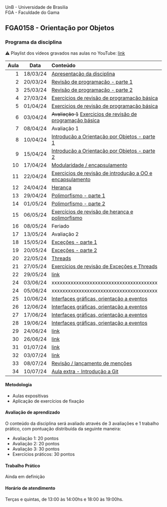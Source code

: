 UnB - Universidade de Brasilia  
FGA - Faculdade do Gama  
## FGA0158 - Orientação por Objetos


### Programa da disciplina

:warning: Playlist dos vídeos gravados nas aulas no YouTube: [link](https://youtube.com/playlist?list=PLrzhWxX1YYM9znXBp_YhiyiXIdXadLeka)

**Aula**  | **Data** | **Conteúdo**
---------:|:--------:|:----------
1         | 18/03/24 | [Apresentação da disciplina](aula1/)
2         | 20/03/24 | [Revisão de programação - parte 1](aula2/)
3         | 25/03/24 | [Revisão de programação - parte 2](aula3/)
4         | 27/03/24 | [Exercícios de revisão de programação básica](aula4/)
5         | 01/04/24 | [Exercicios de revisão de programação básica](aula4/)
6         | 03/04/24 | ~~Avaliação 1~~ [Exercicios de revisão de programação básica](aula4/)
7         | 08/04/24 | Avaliação 1 
8         | 10/04/24 | [Introdução a Orientação por Objetos - parte 1](aula6/) 
9         | 15/04/24 | [Introdução a Orientação por Objetos - parte 2](aula7/)
10        | 17/04/24 | [Modularidade / encapsulamento](aula8/)
11        | 22/04/24 | [Exercicios de revisão de introdução a OO e encapsulamento](aula9/)
12        | 24/04/24 | [Herança](aula10/)
13        | 29/04/24 | [Polimorfismo - parte 1](aula11/)
14        | 01/05/24 | [Polimorfismo - parte 2](aula12/)
15        | 06/05/24 | [Exercícios de revisão de herança e polimorfismo](aula13/)
16        | 08/05/24 | Feriado  
17        | 13/05/24 | Avaliação 2
18        | 15/05/24 | [Exceções - parte 1](aula15/)                  
19        | 20/05/24 | [Exceções - parte 2](aula16/)
20        | 22/05/24 | [Threads](aula17/)
21        | 27/05/24 | [Exercícios de revisão de Exceções e Threads](aula18/)
22        | 29/05/24 | [link](aula19/)
24        | 03/06/24 | xxxxxxxxxxxxxxxxxxxxxxxxxxxxxxxxxxxxxxx  
24        | 05/06/24 | xxxxxxxxxxxxxxxxxxxxxxxxxxxxxxxxxxxxxxx  
25        | 10/06/24 | [Interfaces gráficas, orientação a eventos](aula24/)
26        | 12/06/24 | [Interfaces gráficas, orientação a eventos](aula25/)
27        | 17/06/24 | [Interfaces gráficas, orientação a eventos](aula26/)
28        | 19/06/24 | [Interfaces gráficas, orientação a eventos](aula27/)
29        | 24/06/24 | [link](aula28/)
30        | 26/06/24 | [link](aula29/)
31        | 01/07/24 | [link](aula30/)
32        | 03/07/24 | [link](aula31/)
33        | 08/07/24 | [Revisão / lançamento de menções](aula32/)
34        | 10/07/24 | [Aula extra - Introdução a Git ](aula33/)
                       
#### Metodologia

* Aulas expositivas
* Aplicação de exercícios de fixação

#### Avaliação de aprendizado 

O conteúdo da disciplina será avaliado através de 3 avaliações e 1 trabalho
prático, com pontuação distribuída da seguinte maneira: 

* Avaliação 1: 20 pontos
* Avaliação 2: 20 pontos
* Avaliação 3: 30 pontos
* Exercícios práticos: 30 pontos

#### Trabalho Prático

Ainda em definição
<!--- O trabalho prático deverá ser realizado em grupos de 4 ou 5 alunos. O grupo -->
<!--- deverá realizar as três entregas do trabalho, não serão permitidas trocas de -->
<!--- membros entre grupos à partir da primeira entrega. O trabalho deverá ser -->
<!--- realizado em JAVA e na ferramenta de desenho UML [draw.io.](https://app.diagrams.net/) -->
<!---  -->
<!--- Enunciados / datas de entrega:  -->
<!---  -->
<!--- | Enunciado| Data de entrega| -->
<!--- |----------|:-----------|   -->
<!--- | 1a parte | 22/05/2023 |   -->
<!--- | 2a parte | ~~12/06/2023~~ 05/07/2023 |  -->
<!--- | 3a parte | ~~10/07/2023~~ 12/07/2023 |   -->



#### Horário de atendimento
Terças e quintas, de 13:00 às 14:00hs e 18:00 às 19:00hs.
